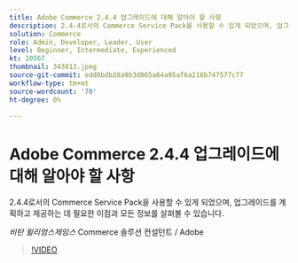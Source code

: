 ```yaml
---
title: Adobe Commerce 2.4.4 업그레이드에 대해 알아야 할 사항
description: 2.4.4로서의 Commerce Service Pack을 사용할 수 있게 되었으며, 업그레이드를 계획하고 제공하는 데 필요한 이점과 모든 정보를 살펴볼 수 있습니다.
solution: Commerce
role: Admin, Developer, Leader, User
level: Beginner, Intermediate, Experienced
kt: 10567
thumbnail: 343813.jpeg
source-git-commit: edd0bdb28a9b3d065a64a95af6a216b747577c77
workflow-type: tm+mt
source-wordcount: '70'
ht-degree: 0%

---
```


# Adobe Commerce 2.4.4 업그레이드에 대해 알아야 할 사항

2.4.4로서의 Commerce Service Pack을 사용할 수 있게 되었으며, 업그레이드를 계획하고 제공하는 데 필요한 이점과 모든 정보를 살펴볼 수 있습니다.

*비탄 윌리엄스제임스* Commerce 솔루션 컨설턴트 / Adobe

>[!VIDEO](https://video.tv.adobe.com/v/343813/?quality=12&learn=on)
